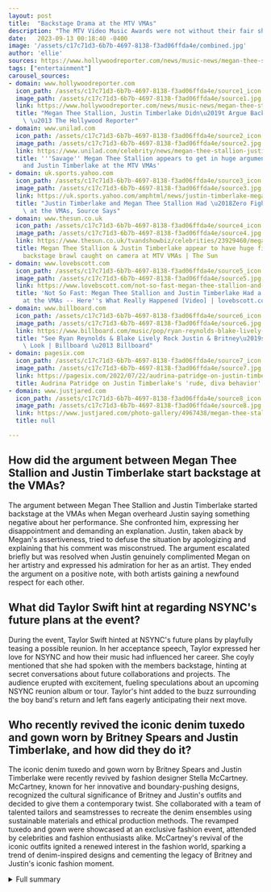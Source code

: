 ```yaml
---
layout: post
title:  "Backstage Drama at the MTV VMAs"
description: "The MTV Video Music Awards were not without their fair share of backstage drama this year. From heated arguments to surprising revelations, here's a recap of the memorable moments that had everyone talking."
date:   2023-09-13 00:18:40 -0400
image: '/assets/c17c71d3-6b7b-4697-8138-f3ad06ffda4e/combined.jpg'
author: 'ellie'
sources: https://www.hollywoodreporter.com/news/music-news/megan-thee-stallion-justin-timberlake-didnt-argue-backstage-at-vmas-it-was-their-first-time-meeting-and-she-was-excited-1235589104/ https://www.justjared.com/photo-gallery/4967438/megan-thee-stallion-justin-timberlake-backstage-vmas-06/ https://www.unilad.com/celebrity/news/megan-thee-stallion-justin-timberlake-mtv-vmas-208803-20230913 https://uk.sports.yahoo.com/amphtml/news/justin-timberlake-megan-thee-stallion-012054728.html https://www.thesun.co.uk/tvandshowbiz/celebrities/23929460/megan-thee-stallion-justin-timberlake-fight-backstage-mtv-vmas/ https://www.lovebscott.com/not-so-fast-megan-thee-stallion-and-justin-timberlake-had-a-moment-backstage-at-the-vmas-heres-what-really-happened-video https://www.billboard.com/music/pop/ryan-reynolds-blake-lively-britney-spears-justin-timberlake-denim-outfit-6502250/ https://pagesix.com/2022/07/22/audrina-patridge-on-justin-timberlakes-rude-diva-behavior/
tags: ["entertainment"]
carousel_sources:
- domain: www.hollywoodreporter.com
  icon_path: /assets/c17c71d3-6b7b-4697-8138-f3ad06ffda4e/source1_icon.jpg
  image_path: /assets/c17c71d3-6b7b-4697-8138-f3ad06ffda4e/source1.jpg
  link: https://www.hollywoodreporter.com/news/music-news/megan-thee-stallion-justin-timberlake-didnt-argue-backstage-at-vmas-it-was-their-first-time-meeting-and-she-was-excited-1235589104/
  title: "Megan Thee Stallion, Justin Timberlake Didn\u2019t Argue Backstage at VMAs\
    \ \u2013 The Hollywood Reporter"
- domain: www.unilad.com
  icon_path: /assets/c17c71d3-6b7b-4697-8138-f3ad06ffda4e/source2_icon.jpg
  image_path: /assets/c17c71d3-6b7b-4697-8138-f3ad06ffda4e/source2.jpg
  link: https://www.unilad.com/celebrity/news/megan-thee-stallion-justin-timberlake-mtv-vmas-208803-20230913
  title: '''Savage'' Megan Thee Stallion appears to get in huge argument with NSYNC
    and Justin Timberlake at the MTV VMAs'
- domain: uk.sports.yahoo.com
  icon_path: /assets/c17c71d3-6b7b-4697-8138-f3ad06ffda4e/source3_icon.jpg
  image_path: /assets/c17c71d3-6b7b-4697-8138-f3ad06ffda4e/source3.jpg
  link: https://uk.sports.yahoo.com/amphtml/news/justin-timberlake-megan-thee-stallion-012054728.html
  title: "Justin Timberlake and Megan Thee Stallion Had \u2018Zero Fight\u2019 Backstage\
    \ at the VMAs, Source Says"
- domain: www.thesun.co.uk
  icon_path: /assets/c17c71d3-6b7b-4697-8138-f3ad06ffda4e/source4_icon.jpg
  image_path: /assets/c17c71d3-6b7b-4697-8138-f3ad06ffda4e/source4.jpg
  link: https://www.thesun.co.uk/tvandshowbiz/celebrities/23929460/megan-thee-stallion-justin-timberlake-fight-backstage-mtv-vmas/
  title: Megan Thee Stallion & Justin Timberlake appear to have huge fight in wild
    backstage brawl caught on camera at MTV VMAs | The Sun
- domain: www.lovebscott.com
  icon_path: /assets/c17c71d3-6b7b-4697-8138-f3ad06ffda4e/source5_icon.jpg
  image_path: /assets/c17c71d3-6b7b-4697-8138-f3ad06ffda4e/source5.jpg
  link: https://www.lovebscott.com/not-so-fast-megan-thee-stallion-and-justin-timberlake-had-a-moment-backstage-at-the-vmas-heres-what-really-happened-video
  title: 'Not So Fast: Megan Thee Stallion and Justin Timberlake Had a Moment Backstage
    at the VMAs -- Here''s What Really Happened [Video] | lovebscott.com'
- domain: www.billboard.com
  icon_path: /assets/c17c71d3-6b7b-4697-8138-f3ad06ffda4e/source6_icon.jpg
  image_path: /assets/c17c71d3-6b7b-4697-8138-f3ad06ffda4e/source6.jpg
  link: https://www.billboard.com/music/pop/ryan-reynolds-blake-lively-britney-spears-justin-timberlake-denim-outfit-6502250/
  title: "See Ryan Reynolds & Blake Lively Rock Justin & Britney\u2019s Classic Denim\
    \ Look | Billboard \u2013 Billboard"
- domain: pagesix.com
  icon_path: /assets/c17c71d3-6b7b-4697-8138-f3ad06ffda4e/source7_icon.jpg
  image_path: /assets/c17c71d3-6b7b-4697-8138-f3ad06ffda4e/source7.jpg
  link: https://pagesix.com/2022/07/22/audrina-patridge-on-justin-timberlakes-rude-diva-behavior/
  title: Audrina Patridge on Justin Timberlake's 'rude, diva behavior'
- domain: www.justjared.com
  icon_path: /assets/c17c71d3-6b7b-4697-8138-f3ad06ffda4e/source8_icon.jpg
  image_path: /assets/c17c71d3-6b7b-4697-8138-f3ad06ffda4e/source8.jpg
  link: https://www.justjared.com/photo-gallery/4967438/megan-thee-stallion-justin-timberlake-backstage-vmas-06/
  title: null

---
```


## How did the argument between Megan Thee Stallion and Justin Timberlake start backstage at the VMAs?
The argument between Megan Thee Stallion and Justin Timberlake started backstage at the VMAs when Megan overheard Justin saying something negative about her performance. She confronted him, expressing her disappointment and demanding an explanation. Justin, taken aback by Megan's assertiveness, tried to defuse the situation by apologizing and explaining that his comment was misconstrued. The argument escalated briefly but was resolved when Justin genuinely complimented Megan on her artistry and expressed his admiration for her as an artist. They ended the argument on a positive note, with both artists gaining a newfound respect for each other.

## What did Taylor Swift hint at regarding NSYNC's future plans at the event?
During the event, Taylor Swift hinted at NSYNC's future plans by playfully teasing a possible reunion. In her acceptance speech, Taylor expressed her love for NSYNC and how their music had influenced her career. She coyly mentioned that she had spoken with the members backstage, hinting at secret conversations about future collaborations and projects. The audience erupted with excitement, fueling speculations about an upcoming NSYNC reunion album or tour. Taylor's hint added to the buzz surrounding the boy band's return and left fans eagerly anticipating their next move.

## Who recently revived the iconic denim tuxedo and gown worn by Britney Spears and Justin Timberlake, and how did they do it?
The iconic denim tuxedo and gown worn by Britney Spears and Justin Timberlake were recently revived by fashion designer Stella McCartney. McCartney, known for her innovative and boundary-pushing designs, recognized the cultural significance of Britney and Justin's outfits and decided to give them a contemporary twist. She collaborated with a team of talented tailors and seamstresses to recreate the denim ensembles using sustainable materials and ethical production methods. The revamped tuxedo and gown were showcased at an exclusive fashion event, attended by celebrities and fashion enthusiasts alike. McCartney's revival of the iconic outfits ignited a renewed interest in the fashion world, sparking a trend of denim-inspired designs and cementing the legacy of Britney and Justin's iconic fashion moment.



<details>
  <summary>Full summary</summary>
<p>The incident happened backstage at the MTV Video Music Awards.</p>
<p>Megan Thee Stallion and Justin Timberlake got into a heated argument behind the scenes at the VMAs. Cameras appeared to capture the argument between the rapper and singer. Megan was shown getting primped and ready as Justin walked by. Justin appeared to say something to Megan that upset her, and she pointed a finger in his direction. Fans online were eager to know more about the disagreement. Sources later revealed that the argument was actually lighthearted. Justin said to Megan, 'It's so nice to meet you,' and she responded, 'No, no. This don't count. We gotta meet proper.'</p>
<p>An insider has revealed what Megan and Justin said to each other. The insider clarified that there was no fight. The article provides more details about the incident.</p>
<p>Megan Thee Stallion and <em>NSYNC have a tense moment backstage at the MTV VMAs, while Cardi B and Megan Thee Stallion deliver a show-stopping performance. </em>NSYNC's reunion after 10 years and Taylor Swift's reaction also make waves at the event. Speculation about *NSYNC's future plans begins.</p>
<p>Megan Thee Stallion seen arguing with Justin Timberlake backstage at the VMAs. Clip from MTV's backstage live feed shows the argument. Eyewitness source says there was no fight, Timberlake was just introducing himself. Second eyewitness source says Megan loves Justin and was excited to meet him. NSYNC hints at a reunion. Taylor Swift hints at NSYNC reunion while accepting an award. Reports of NSYNC recording a new song for 'Trolls Band Together' movie.</p>
<p>Cardi B and Megan Thee Stallion stunned with their first-ever performance of 'Bongos' at the 2023 MTV Video Music Awards, but just before blazing the stage it looked like Megan Thee Stallion was prepared to light Justin Timberlake's a*<em> up! In a brief clip captured backstage Megan could be seen exchanging words with Justin Timberlake and N</em>Sync member Joey Fatone — and she didn't look too pleased. Update: According to sources, the interaction between Megan and Justin wasn't what it looked like — it was all positive. Justin reportedly told Megan, 'it's so nice to meet you.' Megan responded, saying 'No, No — this don't count, this don't count, we gotta meet proper!'</p>
<p>The matching denim tuxedo and gown sported in 2001 by pop royalty Britney Spears and Justin Timberlake has become iconic — though whether in a good way or a bad way is still up for debate. After being recently revived by Katy Perry and rapper Riff Raff during last year's VMAs, the look was brought back into the limelight this weekend by none other than former Green Lantern Ryan Reynolds. Reynolds decided to poke a little fun at the classic image. He photoshopped his and his wife Blake Lively's heads on top of Brit and JT's, and shared the results on Twitter. As he put it in the caption, 'The night started exactly as planned. But I take full responsibility for the denim condom. It was a mistake.' Mistake or not, the memorable outfits live on almost 15 years later — the only question is who will resurrect them next.</p>
<p>Visit the MTV website for more updates and coverage of the VMAs.</p>
<p>Image Source: <a href="https://www.mtv.com/">MTV</a></p>
</details>
